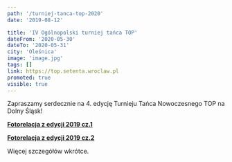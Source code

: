 ```yaml
---
path: '/turniej-tanca-top-2020'
date: '2019-08-12'

title: 'IV Ogólnopolski turniej tańca TOP'
dateFrom: '2020-05-30'
dateTo: '2020-05-31'
city: 'Oleśnica'
image: 'image.jpg'
tags: []
link: https://top.setenta.wroclaw.pl
promoted: true
visible: true
---
```

Zapraszamy serdecznie na 4. edycję Turnieju Tańca Nowoczesnego TOP na Dolny Śląsk!

**[Fotorelacja z edycji 2019 cz.1](https://www.facebook.com/pg/TurniejTancaTop/photos/?tab=album&album_id=2401421493254750)**

**[Fotorelacja z edycji 2019 cz.2](https://www.facebook.com/TurniejTancaTop/photos/?tab=album&album_id=2407235809339985)**

Więcej szczegółów wkrótce.